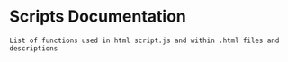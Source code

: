 # Scripts Documentation
```
List of functions used in html script.js and within .html files and descriptions
```
